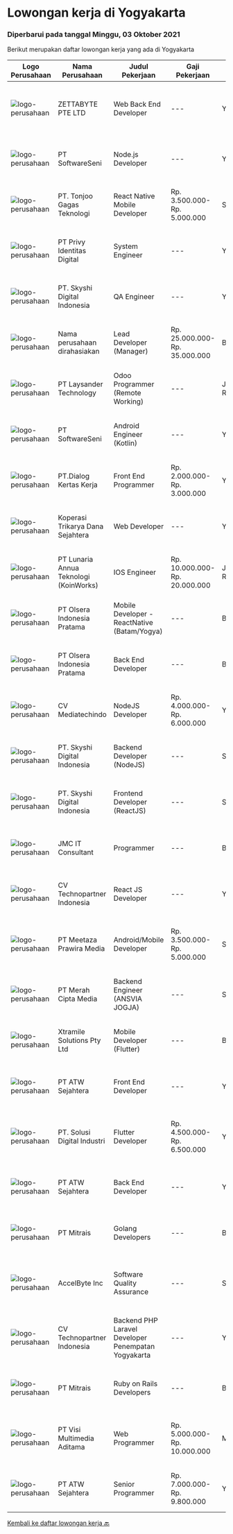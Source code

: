 
  # Lowongan kerja di Yogyakarta

  ### Diperbarui pada tanggal Minggu, 03 Oktober 2021

  Berikut merupakan daftar lowongan kerja yang ada di Yogyakarta

  |Logo Perusahaan | Nama Perusahaan | Judul Pekerjaan | Gaji Pekerjaan | Lokasi | Deskripsi | Tanggal diunggah | Pranala |
  | -------------- | --------------- | --------------- | --------- | --------- | -------------- | ------- | ----------- |
  |![logo-perusahaan](https://image-service-cdn.seek.com.au/a9ad8fdd00d66418bb5e9ec41ddbc2318ccec822/ee4dce1061f3f616224767ad58cb2fc751b8d2dc)|ZETTABYTE PTE LTD|Web Back End Developer|---|Yogyakarta|You can visit us at https://www.zettabyte.life/ for more information.Job DescriptionWe are looking for a Back-End Web Developer responsible for...|Sabtu, 02 Oktober 2021|https://www.jobstreet.co.id/id/job/web-back-end-developer-3636399?token=0~3f1e064f-5d6b-4a01-ab40-7741595d1df7&sectionRank=1&jobId=jobstreet-id-job-3636399|
|![logo-perusahaan](https://image-service-cdn.seek.com.au/393cbd35937367d43a3529dfac0f6113ca277565/ee4dce1061f3f616224767ad58cb2fc751b8d2dc)|PT SoftwareSeni|Node.js Developer|---|Yogyakarta|SoftwareSeni is a Software Development Company based in Yogyakarta &amp; Sydney, Australia. We have been designing and developing phone apps,...|Sabtu, 02 Oktober 2021|https://www.jobstreet.co.id/id/job/node-js-developer-3631217?token=0~3f1e064f-5d6b-4a01-ab40-7741595d1df7&sectionRank=2&jobId=jobstreet-id-job-3631217|
|![logo-perusahaan](https://image-service-cdn.seek.com.au/a083bcf6cafe02d372853a92180973ccc0b39376/ee4dce1061f3f616224767ad58cb2fc751b8d2dc)|PT. Tonjoo Gagas Teknologi|React Native Mobile Developer|Rp. 3.500.000-Rp. 5.000.000|Sleman|Kualifikasi: Minimal berpendidikan Diploma (D3) / Sarjana (S1), lulusan teknik informatika atau sistem informasi diutamakan Menguasai dan memiliki...|Sabtu, 02 Oktober 2021|https://www.jobstreet.co.id/id/job/react-native-mobile-developer-3637056?token=0~3f1e064f-5d6b-4a01-ab40-7741595d1df7&sectionRank=3&jobId=jobstreet-id-job-3637056|
|![logo-perusahaan](https://image-service-cdn.seek.com.au/1ce07e920cd3ef33658542630cd2b0dbfe789bee/ee4dce1061f3f616224767ad58cb2fc751b8d2dc)|PT Privy Identitas Digital|System Engineer|---|Yogyakarta|Job description: Design, build, manage, maintain and monitor all infrastructure and systems including ensuring the availability and integrity of...|Jumat, 01 Oktober 2021|https://www.jobstreet.co.id/id/job/system-engineer-3644988?token=0~3f1e064f-5d6b-4a01-ab40-7741595d1df7&sectionRank=4&jobId=jobstreet-id-job-3644988|
|![logo-perusahaan](https://image-service-cdn.seek.com.au/576e7133c857bbb19363ee10bac48b32b4e2646e/ee4dce1061f3f616224767ad58cb2fc751b8d2dc)|PT. Skyshi Digital Indonesia|QA Engineer|---|Yogyakarta|Responsibilities : Conducting tests before product launches to ensure software runs smoothly and meets client needs Monitor all stages of software...|Jumat, 01 Oktober 2021|https://www.jobstreet.co.id/id/job/qa-engineer-3635961?token=0~3f1e064f-5d6b-4a01-ab40-7741595d1df7&sectionRank=5&jobId=jobstreet-id-job-3635961|
|![logo-perusahaan](https://us.123rf.com/450wm/pavelstasevich/pavelstasevich1811/pavelstasevich181101027/112815900-stock-vector-no-image-available-icon-flat-vector.jpg?ver=6)|Nama perusahaan dirahasiakan|Lead Developer (Manager)|Rp. 25.000.000-Rp. 35.000.000|Bali|Ensure that the team continues to deliver high-quality results that satisfy clients' and partners' web technology needs. Foster a culture of...|Sabtu, 02 Oktober 2021|https://www.jobstreet.co.id/id/job/lead-developer-manager-3636675?token=0~3f1e064f-5d6b-4a01-ab40-7741595d1df7&sectionRank=6&jobId=jobstreet-id-job-3636675|
|![logo-perusahaan](https://image-service-cdn.seek.com.au/188a74a077f27d8848c0d2064a064a4fe1c3bbf1/ee4dce1061f3f616224767ad58cb2fc751b8d2dc)|PT Laysander Technology|Odoo Programmer (Remote Working)|---|Jakarta Raya|Remote Working / Work From HomeSuka Coding, User Friendly Oriented, Develop Program yang berdampak bagi orang banyak?Jadilah Odoo Developer di...|Jumat, 01 Oktober 2021|https://www.jobstreet.co.id/id/job/odoo-programmer-remote-working-3629973?token=0~3f1e064f-5d6b-4a01-ab40-7741595d1df7&sectionRank=7&jobId=jobstreet-id-job-3629973|
|![logo-perusahaan](https://image-service-cdn.seek.com.au/393cbd35937367d43a3529dfac0f6113ca277565/ee4dce1061f3f616224767ad58cb2fc751b8d2dc)|PT SoftwareSeni|Android Engineer (Kotlin)|---|Yogyakarta|SoftwareSeni is a Software Development Company based in Yogyakarta &amp; Sydney, Australia. We have been designing and developing phone apps,...|Jumat, 01 Oktober 2021|https://www.jobstreet.co.id/id/job/android-engineer-kotlin-3630079?token=0~3f1e064f-5d6b-4a01-ab40-7741595d1df7&sectionRank=8&jobId=jobstreet-id-job-3630079|
|![logo-perusahaan](https://image-service-cdn.seek.com.au/d9112b8b68388baabb27e3768b237694243945dc/ee4dce1061f3f616224767ad58cb2fc751b8d2dc)|PT.Dialog Kertas Kerja|Front End Programmer|Rp. 2.000.000-Rp. 3.000.000|Yogyakarta|Membuat spesifikasi teknis dari suatu website/aplikasi front end Melakukan perancangan dan pembuatan website/aplikasi front end; Membuat perencanaan...|Kamis, 30 September 2021|https://www.jobstreet.co.id/id/job/front-end-programmer-3633948?token=0~3f1e064f-5d6b-4a01-ab40-7741595d1df7&sectionRank=9&jobId=jobstreet-id-job-3633948|
|![logo-perusahaan](https://image-service-cdn.seek.com.au/11674c6bba6c0cb2aa7dcfe828340d4e2704b71b/ee4dce1061f3f616224767ad58cb2fc751b8d2dc)|Koperasi Trikarya Dana Sejahtera|Web Developer|---|Yogyakarta|Build your Career with Us !We're looking for experienced Web Developer to be part of our team.What will you be doing? Developing &amp; Maintenance Web...|Sabtu, 02 Oktober 2021|https://www.jobstreet.co.id/id/job/web-developer-3636460?token=0~3f1e064f-5d6b-4a01-ab40-7741595d1df7&sectionRank=10&jobId=jobstreet-id-job-3636460|
|![logo-perusahaan](https://image-service-cdn.seek.com.au/aab0a5465545de2bbfc9a4ae4502897f3e28e138/ee4dce1061f3f616224767ad58cb2fc751b8d2dc)|PT Lunaria Annua Teknologi (KoinWorks)|IOS Engineer|Rp. 10.000.000-Rp. 20.000.000|Jakarta Raya|As IOS Engineer/Sr. IOS Engineer, you'll be the one responsible for developing applications for iOS and get them launched. You will work as part of a...|Sabtu, 02 Oktober 2021|https://www.jobstreet.co.id/id/job/ios-engineer-3631461?token=0~3f1e064f-5d6b-4a01-ab40-7741595d1df7&sectionRank=11&jobId=jobstreet-id-job-3631461|
|![logo-perusahaan](https://image-service-cdn.seek.com.au/9566707565c8ba196853b5f2d2876cfe1b690b97/ee4dce1061f3f616224767ad58cb2fc751b8d2dc)|PT Olsera Indonesia Pratama|Mobile Developer - ReactNative (Batam/Yogya)|---|Batam|Responsibilities: Development in an AGILE environment Create good product with accessibility and security compliance Create good product with...|Jumat, 01 Oktober 2021|https://www.jobstreet.co.id/id/job/mobile-developer-reactnative-batam-yogya-3645167?token=0~3f1e064f-5d6b-4a01-ab40-7741595d1df7&sectionRank=12&jobId=jobstreet-id-job-3645167|
|![logo-perusahaan](https://image-service-cdn.seek.com.au/9566707565c8ba196853b5f2d2876cfe1b690b97/ee4dce1061f3f616224767ad58cb2fc751b8d2dc)|PT Olsera Indonesia Pratama|Back End Developer|---|Batam|Responsibilities: Development in an AGILE environment Create good product with accessibility and security compliance Create good product with...|Jumat, 01 Oktober 2021|https://www.jobstreet.co.id/id/job/back-end-developer-3645124?token=0~3f1e064f-5d6b-4a01-ab40-7741595d1df7&sectionRank=13&jobId=jobstreet-id-job-3645124|
|![logo-perusahaan](https://image-service-cdn.seek.com.au/f2b39322a2377de6c9e361a31d448baf01b39bd1/ee4dce1061f3f616224767ad58cb2fc751b8d2dc)|CV Mediatechindo|NodeJS Developer|Rp. 4.000.000-Rp. 6.000.000|Yogyakarta|Mediatechindo ( PT. Media Digitech Indoneia ) are currently looking for software engineers who are able to develop functional and useful web...|Jumat, 01 Oktober 2021|https://www.jobstreet.co.id/id/job/nodejs-developer-3635057?token=0~3f1e064f-5d6b-4a01-ab40-7741595d1df7&sectionRank=14&jobId=jobstreet-id-job-3635057|
|![logo-perusahaan](https://image-service-cdn.seek.com.au/576e7133c857bbb19363ee10bac48b32b4e2646e/ee4dce1061f3f616224767ad58cb2fc751b8d2dc)|PT. Skyshi Digital Indonesia|Backend Developer (NodeJS)|---|Sleman|If you are Backend Developer looking for building software with quality and standards, Skyshi is the right place. Our goal is to make engineers...|Jumat, 01 Oktober 2021|https://www.jobstreet.co.id/id/job/backend-developer-nodejs-3635905?token=0~3f1e064f-5d6b-4a01-ab40-7741595d1df7&sectionRank=15&jobId=jobstreet-id-job-3635905|
|![logo-perusahaan](https://image-service-cdn.seek.com.au/576e7133c857bbb19363ee10bac48b32b4e2646e/ee4dce1061f3f616224767ad58cb2fc751b8d2dc)|PT. Skyshi Digital Indonesia|Frontend Developer (ReactJS)|---|Sleman|If you are Frontend Developer looking for building software with quality and standard, Skyshi is the right place. Our goal is to make engineers...|Jumat, 01 Oktober 2021|https://www.jobstreet.co.id/id/job/frontend-developer-reactjs-3635902?token=0~3f1e064f-5d6b-4a01-ab40-7741595d1df7&sectionRank=16&jobId=jobstreet-id-job-3635902|
|![logo-perusahaan](https://image-service-cdn.seek.com.au/a2204a6f248fedfcfbb4d393e68e7d11a2931c9a/ee4dce1061f3f616224767ad58cb2fc751b8d2dc)|JMC IT Consultant|Programmer|---|Bantul|Greetings! We are growing IT Consultant that focused on E-Gov industry. Within 12 years, we are already helping more than 300 IT development in...|Kamis, 30 September 2021|https://www.jobstreet.co.id/id/job/programmer-3644020?token=0~3f1e064f-5d6b-4a01-ab40-7741595d1df7&sectionRank=17&jobId=jobstreet-id-job-3644020|
|![logo-perusahaan](https://image-service-cdn.seek.com.au/58a9f0f7c563607255b18c1090a985c42d17b7c8/ee4dce1061f3f616224767ad58cb2fc751b8d2dc)|CV Technopartner Indonesia|React JS Developer|---|Yogyakarta|Job Description &amp; Requirements :  Experience in using React JS, Javascript, CSS Create reusable, efficient, and performable codes Collaborate with...|Sabtu, 02 Oktober 2021|https://www.jobstreet.co.id/id/job/react-js-developer-3631898?token=0~3f1e064f-5d6b-4a01-ab40-7741595d1df7&sectionRank=18&jobId=jobstreet-id-job-3631898|
|![logo-perusahaan](https://image-service-cdn.seek.com.au/926476817578d96a2822e4d416fe515a9aefbecd/ee4dce1061f3f616224767ad58cb2fc751b8d2dc)|PT Meetaza Prawira Media|Android/Mobile Developer|Rp. 3.500.000-Rp. 5.000.000|Sleman|Kandidat diharapkan memiliki setidaknya gelar Diploma atau Sarjana di Teknik (Komputer/Telekomunikasi), Ilmu Komputer/Teknologi Informasi atau...|Jumat, 01 Oktober 2021|https://www.jobstreet.co.id/id/job/android-mobile-developer-3645509?token=0~3f1e064f-5d6b-4a01-ab40-7741595d1df7&sectionRank=19&jobId=jobstreet-id-job-3645509|
|![logo-perusahaan](https://image-service-cdn.seek.com.au/c147232e145e0b50c4b9343c2c2ad3c52173b953/ee4dce1061f3f616224767ad58cb2fc751b8d2dc)|PT Merah Cipta Media|Backend Engineer (ANSVIA JOGJA)|---|Sleman|Responsibilities Formulate program specifications and basic prototypes. Transform software designs and specifications into high functioning code in...|Jumat, 01 Oktober 2021|https://www.jobstreet.co.id/id/job/backend-engineer-ansvia-jogja-3645318?token=0~3f1e064f-5d6b-4a01-ab40-7741595d1df7&sectionRank=20&jobId=jobstreet-id-job-3645318|
|![logo-perusahaan](https://image-service-cdn.seek.com.au/886dbb766c5bd832cea6f1bb5b5374b094ca8917/ee4dce1061f3f616224767ad58cb2fc751b8d2dc)|Xtramile Solutions Pty Ltd|Mobile Developer (Flutter)|---|Bali|Innovative job opportunity offering a high salary package, attractive bonus remuneration and full remote working arrangement. This role will help...|Jumat, 01 Oktober 2021|https://www.jobstreet.co.id/id/job/mobile-developer-flutter-3635106?token=0~3f1e064f-5d6b-4a01-ab40-7741595d1df7&sectionRank=21&jobId=jobstreet-id-job-3635106|
|![logo-perusahaan](https://image-service-cdn.seek.com.au/2d5f52cdd0c067fe8bb532b5c51153b95ec23518/ee4dce1061f3f616224767ad58cb2fc751b8d2dc)|PT ATW Sejahtera|Front End Developer|---|Yogyakarta|This project is doing front end development for an edtech company The role will encompass the typical responsibilities of a Front End...|Jumat, 01 Oktober 2021|https://www.jobstreet.co.id/id/job/front-end-developer-3636161?token=0~3f1e064f-5d6b-4a01-ab40-7741595d1df7&sectionRank=22&jobId=jobstreet-id-job-3636161|
|![logo-perusahaan](https://image-service-cdn.seek.com.au/699cfad0510feaf64f361a56e5f91cc22ccff4c3/ee4dce1061f3f616224767ad58cb2fc751b8d2dc)|PT. Solusi Digital Industri|Flutter Developer|Rp. 4.500.000-Rp. 6.500.000|Yogyakarta|RESPONSIBILITIES- Menguasai bahasa pemrograman Flutter- Good experience- Create online and offline- Cross platform optimization- Meet both technical...|Jumat, 01 Oktober 2021|https://www.jobstreet.co.id/id/job/flutter-developer-3630701?token=0~3f1e064f-5d6b-4a01-ab40-7741595d1df7&sectionRank=23&jobId=jobstreet-id-job-3630701|
|![logo-perusahaan](https://image-service-cdn.seek.com.au/2d5f52cdd0c067fe8bb532b5c51153b95ec23518/ee4dce1061f3f616224767ad58cb2fc751b8d2dc)|PT ATW Sejahtera|Back End Developer|---|Yogyakarta|Strong understanding and application of PHP, MySQL, Linux, Python and Apache. Strong understanding and application of HTML, CSS, and jQuery. Strong...|Jumat, 01 Oktober 2021|https://www.jobstreet.co.id/id/job/back-end-developer-3636167?token=0~3f1e064f-5d6b-4a01-ab40-7741595d1df7&sectionRank=24&jobId=jobstreet-id-job-3636167|
|![logo-perusahaan](https://image-service-cdn.seek.com.au/969b0c47f133a1e0155056a5d964c63953dd6304/ee4dce1061f3f616224767ad58cb2fc751b8d2dc)|PT Mitrais|Golang Developers|---|Bali|Build your Career with Mitrais!We're looking for experienced Golang Developers to be part of our team. What will you be doing? Liaising with...|Kamis, 30 September 2021|https://www.jobstreet.co.id/id/job/golang-developers-3628708?token=0~3f1e064f-5d6b-4a01-ab40-7741595d1df7&sectionRank=25&jobId=jobstreet-id-job-3628708|
|![logo-perusahaan](https://image-service-cdn.seek.com.au/a508426dbfc6bb61c009ce8091cfeb85ff532831/ee4dce1061f3f616224767ad58cb2fc751b8d2dc)|AccelByte Inc|Software Quality Assurance|---|Sleman|Come join us! We are a fast growing and well-funded U.S. based startup in Seattle, Washington with teams in Vancouver, Canada and San Francisco and a...|Rabu, 29 September 2021|https://www.jobstreet.co.id/id/job/software-quality-assurance-3632534?token=0~3f1e064f-5d6b-4a01-ab40-7741595d1df7&sectionRank=26&jobId=jobstreet-id-job-3632534|
|![logo-perusahaan](https://image-service-cdn.seek.com.au/58a9f0f7c563607255b18c1090a985c42d17b7c8/ee4dce1061f3f616224767ad58cb2fc751b8d2dc)|CV Technopartner Indonesia|Backend PHP Laravel Developer Penempatan Yogyakarta|---|Yogyakarta|Job Description &amp; Requirements : Build Web Application (PHP, Laravel) Experienced in making or integrating API Experienced in using versioning...|Sabtu, 02 Oktober 2021|https://www.jobstreet.co.id/id/job/backend-php-laravel-developer-penempatan-yogyakarta-3631907?token=0~3f1e064f-5d6b-4a01-ab40-7741595d1df7&sectionRank=27&jobId=jobstreet-id-job-3631907|
|![logo-perusahaan](https://image-service-cdn.seek.com.au/969b0c47f133a1e0155056a5d964c63953dd6304/ee4dce1061f3f616224767ad58cb2fc751b8d2dc)|PT Mitrais|Ruby on Rails Developers|---|Bali|Build your Career with Mitrais ! We're urgently looking for experienced Ruby On Rails  Developers to be part of our team for an immediate...|Kamis, 30 September 2021|https://www.jobstreet.co.id/id/job/ruby-on-rails-developers-3628712?token=0~3f1e064f-5d6b-4a01-ab40-7741595d1df7&sectionRank=28&jobId=jobstreet-id-job-3628712|
|![logo-perusahaan](https://image-service-cdn.seek.com.au/b8528c389ba1b59ec14f571684d5a518b5b2a7b1/ee4dce1061f3f616224767ad58cb2fc751b8d2dc)|PT Visi Multimedia Aditama|Web Programmer|Rp. 5.000.000-Rp. 10.000.000|Malang|Requirements: Candidate must possess at least a Diploma, Bachelor's Degree, Art/ Design/ Creative Multimedia, Computer Science/Information Technology,...|Kamis, 30 September 2021|https://www.jobstreet.co.id/id/job/web-programmer-3634085?token=0~3f1e064f-5d6b-4a01-ab40-7741595d1df7&sectionRank=29&jobId=jobstreet-id-job-3634085|
|![logo-perusahaan](https://image-service-cdn.seek.com.au/2d5f52cdd0c067fe8bb532b5c51153b95ec23518/ee4dce1061f3f616224767ad58cb2fc751b8d2dc)|PT ATW Sejahtera|Senior Programmer|Rp. 7.000.000-Rp. 9.800.000|Yogyakarta|Experience as a Team Leader/Supervisor Have an interest and passion for coaching and growing talent within the team, with a great potential and...|Jumat, 01 Oktober 2021|https://www.jobstreet.co.id/id/job/senior-programmer-3636148?token=0~3f1e064f-5d6b-4a01-ab40-7741595d1df7&sectionRank=30&jobId=jobstreet-id-job-3636148|


  [Kembali ke daftar lowongan kerja 🔙](../README.md#daftar-lowongan-kerja)
  